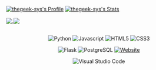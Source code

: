 [![thegeek-sys's Profile](https://github-readme-stats.vercel.app/api?username=thegeek-sys&theme=tokyonight)](https://github.com/thegeek-sys/thegeek-sys/) 
[![thegeek-sys's Stats](https://github-readme-stats.vercel.app/api/top-langs/?username=thegeek-sys&theme=tokyonight)](https://github.com/thegeek-sys/thegeek-sys/)

<a href="https://github.com/thegeek-sys/thegeek-sys">
  <img align="center" src="https://github-readme-stats.vercel.app/api/pin/?username=thegeek-sys&repo=thegeek-sys&theme=tokyonight" />
</a>
<a href="https://github.com/thegeek-sys/flack">
  <img align="center" src="https://github-readme-stats.vercel.app/api/pin/?username=thegeek-sys&repo=flack&theme=tokyonight" />
</a>
<br></br>
<p align="center">
    <img alt="Python" src="https://img.shields.io/badge/Python-3776AB?style=for-the-badge&logo=python&logoColor=white"/>
    <img alt="Javascript" src="https://img.shields.io/badge/JavaScript-323330?style=for-the-badge&logo=javascript&logoColor=F7DF1E"/>
    <img alt="HTML5" src="https://img.shields.io/badge/html5-%23E34F26.svg?&style=for-the-badge&logo=html5&logoColor=white"/>
    <img alt="CSS3" src="https://img.shields.io/badge/css3-%231572B6.svg?&style=for-the-badge&logo=css3&logoColor=white"/>
</p>
<p align="center">
    <img alt="Flask" src="https://img.shields.io/badge/Flask-000000?style=for-the-badge&logo=flask&logoColor=white"/>
    <img alt="PostgreSQL" src="https://img.shields.io/badge/PostgreSQL-316192?style=for-the-badge&logo=postgresql&logoColor=white"/>
    <a href="https://flaviosperandeo.it"><img alt="Website" src="https://img.shields.io/badge/website-000000?style=for-the-badge&logo=About.me&logoColor=white"/></a>
</p>
<p align="center">
    <img alt="Visual Studio Code" src="https://img.shields.io/badge/Visual_Studio_Code-0078D4?style=for-the-badge&logo=visual%20studio%20code&logoColor=white"/>
</p>
